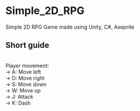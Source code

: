 # Simple_2D_RPG
Simple 2D RPG Game made using Unity, C#, Aseprite


## Short guide
<br>
Player movement:
<br>
  -> A: Move left
<br>
  -> D: Move right
<br>  
  -> S: Move down
<br>
  -> W: Move up
<br>  
  -> J: Attack
<br>  
  -> K: Dash
